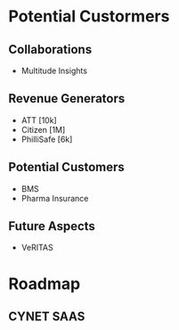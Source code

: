 # Potential Custormers

## Collaborations

+ Multitude Insights

## Revenue Generators

+ ATT [10k]
+ Citizen  [1M]
+ PhilliSafe [6k]




## Potential Customers

+ BMS
+ Pharma Insurance


## Future Aspects

+ VeRITAS


# Roadmap

## CYNET SAAS




